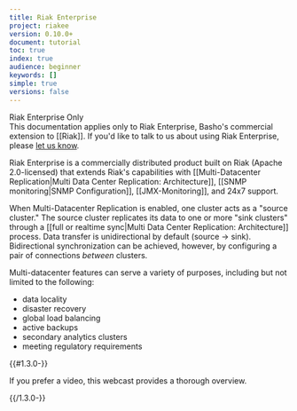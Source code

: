 ```yaml
---
title: Riak Enterprise
project: riakee
version: 0.10.0+
document: tutorial
toc: true
index: true
audience: beginner
keywords: []
simple: true
versions: false
---
```


<div class="info"><div class="title">Riak Enterprise Only</div>This documentation applies only to Riak Enterprise, Basho's commercial extension to [[Riak]]. If you'd like to talk to us about using Riak Enterprise, please <a href="http://info.basho.com/Wiki_Contact.html" target="_blank">let us know</a>.</div>

Riak Enterprise is a commercially distributed product built on Riak (Apache 2.0-licensed) that extends Riak's capabilities with [[Multi-Datacenter Replication|Multi Data Center Replication: Architecture]], [[SNMP monitoring|SNMP Configuration]], [[JMX-Monitoring]], and 24x7 support. 

When Multi-Datacenter Replication is enabled, one cluster acts as a "source cluster." The source cluster replicates its data to one or more "sink clusters" through a [[full or realtime sync|Multi Data Center Replication: Architecture]] process. Data transfer is unidirectional by default (source &rarr; sink). Bidirectional synchronization can be achieved, however, by configuring a pair of connections _between_ clusters.

Multi-datacenter features can serve a variety of purposes, including but not limited to the following:

* data locality 
* disaster recovery
* global load balancing  
* active backups
* secondary analytics clusters 
* meeting regulatory requirements

{{#1.3.0-}}

If you prefer a video, this webcast provides a thorough overview.

<div style="display:none" class="iframe-video" id="http://player.vimeo.com/video/43235103"></div>

{{/1.3.0-}}
